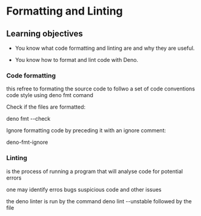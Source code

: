 # Formatting and Linting

## Learning objectives

- You know what code formatting and linting are and why they are useful.

- You know how to format and lint code with Deno.

### Code formatting

this refree to formating the source code to follwo a set of code conventions
code style using deno fmt comand

Check if the files are formatted:

deno fmt --check

Ignore formatting code by preceding it with an ignore comment:

deno-fmt-ignore

### Linting

is the process of running a program that will analyse code for potential errors

one may identify erros bugs suspicious code and other issues

the deno linter is run by the command deno lint --unstable followed by the file
